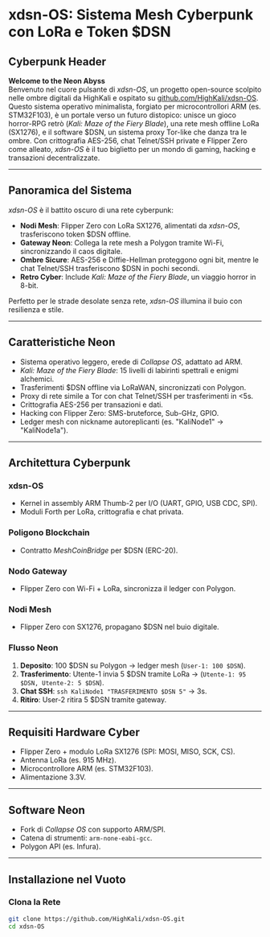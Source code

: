 # xdsn-OS: Sistema Mesh Cyberpunk con LoRa e Token $DSN

## Cyberpunk Header
**Welcome to the Neon Abyss**  
Benvenuto nel cuore pulsante di *xdsn-OS*, un progetto open-source scolpito nelle ombre digitali da HighKali e ospitato su [github.com/HighKali/xdsn-OS](https://github.com/HighKali/xdsn-OS). Questo sistema operativo minimalista, forgiato per microcontrollori ARM (es. STM32F103), è un portale verso un futuro distopico: unisce un gioco horror-RPG retrò (*Kali: Maze of the Fiery Blade*), una rete mesh offline LoRa (SX1276), e il software $DSN, un sistema proxy Tor-like che danza tra le ombre. Con crittografia AES-256, chat Telnet/SSH private e Flipper Zero come alleato, *xdsn-OS* è il tuo biglietto per un mondo di gaming, hacking e transazioni decentralizzate.

---

## Panoramica del Sistema
*xdsn-OS* è il battito oscuro di una rete cyberpunk:  
- **Nodi Mesh**: Flipper Zero con LoRa SX1276, alimentati da *xdsn-OS*, trasferiscono token $DSN offline.  
- **Gateway Neon**: Collega la rete mesh a Polygon tramite Wi-Fi, sincronizzando il caos digitale.  
- **Ombre Sicure**: AES-256 e Diffie-Hellman proteggono ogni bit, mentre le chat Telnet/SSH trasferiscono $DSN in pochi secondi.  
- **Retro Cyber**: Include *Kali: Maze of the Fiery Blade*, un viaggio horror in 8-bit.  

Perfetto per le strade desolate senza rete, *xdsn-OS* illumina il buio con resilienza e stile.

---

## Caratteristiche Neon
- Sistema operativo leggero, erede di *Collapse OS*, adattato ad ARM.  
- *Kali: Maze of the Fiery Blade*: 15 livelli di labirinti spettrali e enigmi alchemici.  
- Trasferimenti $DSN offline via LoRaWAN, sincronizzati con Polygon.  
- Proxy di rete simile a Tor con chat Telnet/SSH per trasferimenti in <5s.  
- Crittografia AES-256 per transazioni e dati.  
- Hacking con Flipper Zero: SMS-bruteforce, Sub-GHz, GPIO.  
- Ledger mesh con nickname autoreplicanti (es. "KaliNode1" → "KaliNode1a").

---

## Architettura Cyberpunk
### xdsn-OS
- Kernel in assembly ARM Thumb-2 per I/O (UART, GPIO, USB CDC, SPI).  
- Moduli Forth per LoRa, crittografia e chat privata.  

### Poligono Blockchain
- Contratto *MeshCoinBridge* per $DSN (ERC-20).  

### Nodo Gateway
- Flipper Zero con Wi-Fi + LoRa, sincronizza il ledger con Polygon.  

### Nodi Mesh
- Flipper Zero con SX1276, propagano $DSN nel buio digitale.  

### Flusso Neon
1. **Deposito**: 100 $DSN su Polygon → ledger mesh (`User-1: 100 $DSN`).  
2. **Trasferimento**: Utente-1 invia 5 $DSN tramite LoRa → (`Utente-1: 95 $DSN, Utente-2: 5 $DSN`).  
3. **Chat SSH**: `ssh KaliNode1 "TRASFERIMENTO $DSN 5"` → 3s.  
4. **Ritiro**: User-2 ritira 5 $DSN tramite gateway.

---

## Requisiti Hardware Cyber
- Flipper Zero + modulo LoRa SX1276 (SPI: MOSI, MISO, SCK, CS).  
- Antenna LoRa (es. 915 MHz).  
- Microcontrollore ARM (es. STM32F103).  
- Alimentazione 3.3V.

---

## Software Neon
- Fork di *Collapse OS* con supporto ARM/SPI.  
- Catena di strumenti: `arm-none-eabi-gcc`.  
- Polygon API (es. Infura).

---

## Installazione nel Vuoto
### Clona la Rete
```bash
git clone https://github.com/HighKali/xdsn-OS.git
cd xdsn-OS
